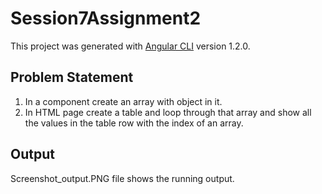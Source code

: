 # Session7Assignment2

This project was generated with [Angular CLI](https://github.com/angular/angular-cli) version 1.2.0.

## Problem Statement

1. In a component create an array with object in it.
2. In HTML page create a table and loop through that array and show all the values
in the table row with the index of an array.

## Output

Screenshot_output.PNG file shows the running output.
